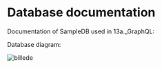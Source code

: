 # Database documentation 

Documentation of SampleDB used in 13a._GraphQL:

Database diagram:

![billede](https://github.com/user-attachments/assets/a60b6fa6-eedb-46af-802d-6892d3f8168e)
